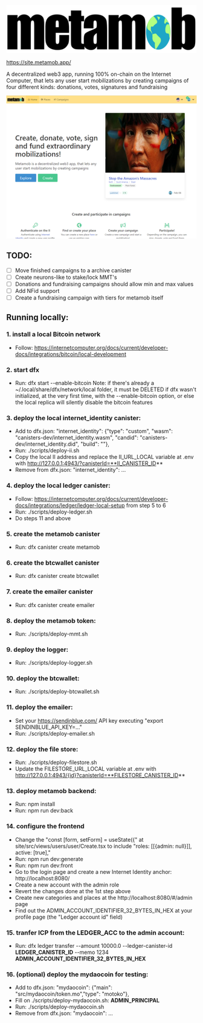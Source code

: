 ![alt text](./src/site/assets/logo.svg?raw=true)

https://site.metamob.app/

A decentralized web3 app, running 100% on-chain on the Internet Computer, that lets any user start mobilizations by creating campaigns of four different kinds: donations, votes, signatures and fundraising

![alt text](./docs/metamob-frontpage.png?raw=true)

## TODO:
- [ ] Move finished campaigns to a archive canister
- [ ] Create neurons-like to stake/lock MMT's
- [ ] Donations and fundraising campaigns should allow min and max values
- [ ] Add NFid support
- [ ] Create a fundraising campaign with tiers for metamob itself

## Running locally:

### 1. install a local Bitcoin network
- Follow: https://internetcomputer.org/docs/current/developer-docs/integrations/bitcoin/local-development

### 2. start dfx
- Run: dfx start --enable-bitcoin
Note: if there's already a ~/.local/share/dfx/network/local folder, it must be DELETED if dfx wasn't initialized, at the very first time, with the --enable-bitcoin option, or else the local replica will silently disable the bitcoin features

### 3. deploy the local internet_identity canister:
- Add to dfx.json: "internet_identity": {"type": "custom", "wasm": "canisters-dev/internet_identity.wasm", "candid": "canisters-dev/internet_identity.did", "build": ""},
- Run: ./scripts/deploy-ii.sh
- Copy the local II address and replace the II_URL_LOCAL variable at .env with http://127.0.0.1:4943/?canisterId=**II_CANISTER_ID**
- Remove from dfx.json: "internet_identity": ...

### 4. deploy the local ledger canister:
- Follow: https://internetcomputer.org/docs/current/developer-docs/integrations/ledger/ledger-local-setup from step 5 to 6
- Run: ./scripts/deploy-ledger.sh
- Do steps 11 and above

### 5. create the metamob canister
- Run: dfx canister create metamob

### 6. create the btcwallet canister
- Run: dfx canister create btcwallet

### 7. create the emailer canister
- Run: dfx canister create emailer

### 8. deploy the metamob token:
- Run: ./scripts/deploy-mmt.sh

### 9. deploy the logger:
- Run: ./scripts/deploy-logger.sh

### 10. deploy the btcwallet:
- Run: ./scripts/deploy-btcwallet.sh

### 11. deploy the emailer:
- Set your https://sendinblue.com/ API key executing "export SENDINBLUE_API_KEY=..."
- Run: ./scripts/deploy-emailer.sh

### 12. deploy the file store:
- Run: ./scripts/deploy-filestore.sh
- Update the FILESTORE_URL_LOCAL variable at .env with http://127.0.0.1:4943/{id}?canisterId=**FILESTORE_CANISTER_ID**

### 13. deploy metamob backend:
- Run: npm install
- Run: npm run dev:back

### 14. configure the frontend
- Change the "const [form, setForm] = useState<ProfileRequest>({" at site/src/views/users/user/Create.tsx to include "roles: [[{admin: null}]], active: [true],"
- Run: npm run dev:generate
- Run: npm run dev:front
- Go to the login page and create a new Internet Identity anchor: http://localhost:8080/
- Create a new account with the admin role
- Revert the changes done at the 1st step above
- Create new categories and places at the http://localhost:8080/#/admin page
- Find out the ADMIN_ACCOUNT_IDENTIFIER_32_BYTES_IN_HEX at your profile page (the "Ledger account id" field)

### 15. tranfer ICP from the LEDGER_ACC to the admin account:
- Run: dfx ledger transfer --amount 10000.0 --ledger-canister-id **LEDGER_CANISTER_ID** --memo 1234 **ADMIN_ACCOUNT_IDENTIFIER_32_BYTES_IN_HEX**

### 16. (optional) deploy the mydaocoin for testing:
- Add to dfx.json: "mydaocoin": {"main": "src/mydaocoin/token.mo","type": "motoko"},
- Fill on ./scripts/deploy-mydaocoin.sh: **ADMIN_PRINCIPAL**
- Run: ./scripts/deploy-mydaocoin.sh
- Remove from dfx.json: "mydaocoin": ...
